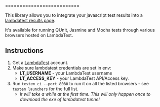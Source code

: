 
==========================

This library allows you to integrate your javascript test results into a [lambdatest results page](https://automation.lambdatest.com/).

It's available for running QUnit, Jasmine and Mocha tests through various browsers hosted on LambdaTest.


Instructions
------------

1. Get a [LambdaTest](https://lambdatest.com/) account.
2. Make sure lambdatest credentials are set in env:
    * **LT_USERNAME** - your LambdaTest username
    * **LT_ACCESS_KEY** - your LambdaTest API/Access key.
3. Run `testem ci --port 8080` to run it on all the listed browsers - see `testem launchers` for the full list.
    * *It will take a while at the first time. This will only happen once to download the exe of lambdatest tunnel*
